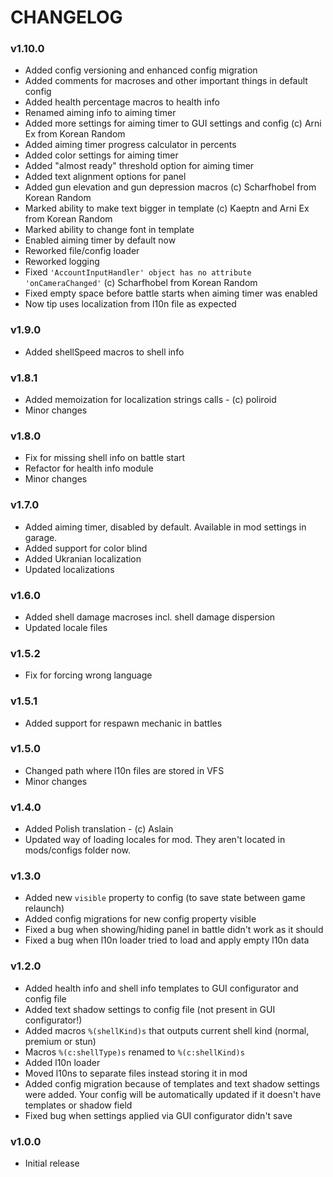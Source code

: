 # CHANGELOG

### v1.10.0

- Added config versioning and enhanced config migration
- Added comments for macroses and other important things in default config
- Added health percentage macros to health info
- Renamed aiming info to aiming timer
- Added more settings for aiming timer to GUI settings and config (c) Arni Ex from Korean Random
- Added aiming timer progress calculator in percents
- Added color settings for aiming timer
- Added "almost ready" threshold option for aiming timer
- Added text alignment options for panel
- Added gun elevation and gun depression macros (c) Scharfhobel from Korean Random
- Marked ability to make text bigger in template (c) Kaeptn and Arni Ex from Korean Random
- Marked ability to change font in template
- Enabled aiming timer by default now
- Reworked file/config loader
- Reworked logging
- Fixed `'AccountInputHandler' object has no attribute 'onCameraChanged'` (c) Scharfhobel from Korean Random
- Fixed empty space before battle starts when aiming timer was enabled
- Now tip uses localization from l10n file as expected

### v1.9.0

- Added shellSpeed macros to shell info

### v1.8.1

- Added memoization for localization strings calls - (с) poliroid
- Minor changes

### v1.8.0

- Fix for missing shell info on battle start
- Refactor for health info module
- Minor changes

### v1.7.0

- Added aiming timer, disabled by default. Available in mod settings in garage.
- Added support for color blind
- Added Ukranian localization
- Updated localizations

### v1.6.0

- Added shell damage macroses incl. shell damage dispersion
- Updated locale files

### v1.5.2

- Fix for forcing wrong language

### v1.5.1

- Added support for respawn mechanic in battles

### v1.5.0

- Changed path where l10n files are stored in VFS
- Minor changes

### v1.4.0

- Added Polish translation - (c) Aslain
- Updated way of loading locales for mod. They aren't located in mods/configs folder now.

### v1.3.0

- Added new `visible` property to config (to save state between game relaunch)
- Added config migrations for new config property visible
- Fixed a bug when showing/hiding panel in battle didn't work as it should
- Fixed a bug when l10n loader tried to load and apply empty l10n data

### v1.2.0

- Added health info and shell info templates to GUI configurator and config file
- Added text shadow settings to config file (not present in GUI configurator!)
- Added macros `%(shellKind)s` that outputs current shell kind (normal, premium or stun)
- Macros `%(c:shellType)s` renamed to `%(c:shellKind)s`
- Added l10n loader
- Moved l10ns to separate files instead storing it in mod
- Added config migration because of templates and text shadow settings were added. Your config will be automatically updated if it doesn't have templates or shadow field
- Fixed bug when settings applied via GUI configurator didn't save

### v1.0.0

- Initial release